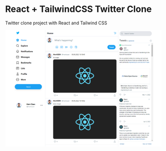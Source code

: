 # React + TailwindCSS Twitter Clone

Twitter clone project with React and Tailwind CSS

![alt text for screen readers](screenshot.png)
